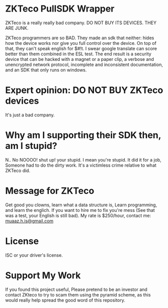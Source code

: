 # ZKTeco PullSDK Wrapper
ZKTeco is a really really bad company. DO NOT BUY ITS DEVICES. THEY ARE JUNK.

  ZKTeco programmers are so BAD. They made an sdk that neither: hides how the device works nor give you full control over the device.
  On top of that, they can't speak english for $#!t. I swear google translate can score better than them combined in the ESL test.
  The end result is a security device that can be hacked with a magnet or a paper clip, a verbose and unencrypted network protocol, incomplete and inconsistent documentation, and an SDK that only runs on windows.
  
# Expert opinion: DO NOT BUY ZKTeco devices
It's just a bad company.

# Why am I supporting their SDK then, am I stupid?
N.. No NOOOO! shut up! your stupid. I mean you're stupid. It did it for a job, Someone had to do the dirty work. It's a victimless crime relative to what ZKTeco did.

# Message for ZKTeco
Get good you clowns, learn what a data structure is, Learn programming, and learn the englich.
If you want to hire me to fix you're mess (See that was a test, your English is still bad). My rate is $250/hour, contact me: muaaz.h.is@gmail.com

# License
ISC or your driver's license.

# Support My Work
If you found this project useful, Please pretend to be an investor and contact ZKteco to try to scam them using the pyramid scheme, as this would really help spread the good word of this repository.

